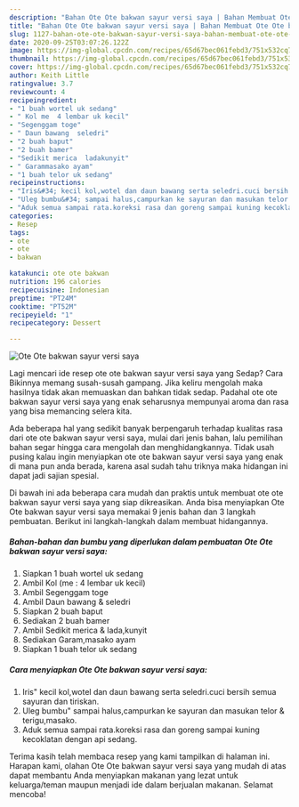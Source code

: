 ```yaml
---
description: "Bahan Ote Ote bakwan sayur versi saya | Bahan Membuat Ote Ote bakwan sayur versi saya Yang Enak Dan Lezat"
title: "Bahan Ote Ote bakwan sayur versi saya | Bahan Membuat Ote Ote bakwan sayur versi saya Yang Enak Dan Lezat"
slug: 1127-bahan-ote-ote-bakwan-sayur-versi-saya-bahan-membuat-ote-ote-bakwan-sayur-versi-saya-yang-enak-dan-lezat
date: 2020-09-25T03:07:26.122Z
image: https://img-global.cpcdn.com/recipes/65d67bec061febd3/751x532cq70/ote-ote-bakwan-sayur-versi-saya-foto-resep-utama.jpg
thumbnail: https://img-global.cpcdn.com/recipes/65d67bec061febd3/751x532cq70/ote-ote-bakwan-sayur-versi-saya-foto-resep-utama.jpg
cover: https://img-global.cpcdn.com/recipes/65d67bec061febd3/751x532cq70/ote-ote-bakwan-sayur-versi-saya-foto-resep-utama.jpg
author: Keith Little
ratingvalue: 3.7
reviewcount: 4
recipeingredient:
- "1 buah wortel uk sedang"
- " Kol me  4 lembar uk kecil"
- "Segenggam toge"
- " Daun bawang  seledri"
- "2 buah baput"
- "2 buah bamer"
- "Sedikit merica  ladakunyit"
- " Garammasako ayam"
- "1 buah telor uk sedang"
recipeinstructions:
- "Iris&#34; kecil kol,wotel dan daun bawang serta seledri.cuci bersih semua sayuran dan tiriskan."
- "Uleg bumbu&#34; sampai halus,campurkan ke sayuran dan masukan telor &amp; terigu,masako."
- "Aduk semua sampai rata.koreksi rasa dan goreng sampai kuning kecoklatan dengan api sedang."
categories:
- Resep
tags:
- ote
- ote
- bakwan

katakunci: ote ote bakwan 
nutrition: 196 calories
recipecuisine: Indonesian
preptime: "PT24M"
cooktime: "PT52M"
recipeyield: "1"
recipecategory: Dessert

---
```



![Ote Ote bakwan sayur versi saya](https://img-global.cpcdn.com/recipes/65d67bec061febd3/751x532cq70/ote-ote-bakwan-sayur-versi-saya-foto-resep-utama.jpg)

Lagi mencari ide resep ote ote bakwan sayur versi saya yang Sedap? Cara Bikinnya memang susah-susah gampang. Jika keliru mengolah maka hasilnya tidak akan memuaskan dan bahkan tidak sedap. Padahal ote ote bakwan sayur versi saya yang enak seharusnya mempunyai aroma dan rasa yang bisa memancing selera kita.



Ada beberapa hal yang sedikit banyak berpengaruh terhadap kualitas rasa dari ote ote bakwan sayur versi saya, mulai dari jenis bahan, lalu pemilihan bahan segar hingga cara mengolah dan menghidangkannya. Tidak usah pusing kalau ingin menyiapkan ote ote bakwan sayur versi saya yang enak di mana pun anda berada, karena asal sudah tahu triknya maka hidangan ini dapat jadi sajian spesial.


Di bawah ini ada beberapa cara mudah dan praktis untuk membuat ote ote bakwan sayur versi saya yang siap dikreasikan. Anda bisa menyiapkan Ote Ote bakwan sayur versi saya memakai 9 jenis bahan dan 3 langkah pembuatan. Berikut ini langkah-langkah dalam membuat hidangannya.

<!--inarticleads1-->

##### Bahan-bahan dan bumbu yang diperlukan dalam pembuatan Ote Ote bakwan sayur versi saya:

1. Siapkan 1 buah wortel uk sedang
1. Ambil  Kol (me : 4 lembar uk kecil)
1. Ambil Segenggam toge
1. Ambil  Daun bawang &amp; seledri
1. Siapkan 2 buah baput
1. Sediakan 2 buah bamer
1. Ambil Sedikit merica &amp; lada,kunyit
1. Sediakan  Garam,masako ayam
1. Siapkan 1 buah telor uk sedang




<!--inarticleads2-->

##### Cara menyiapkan Ote Ote bakwan sayur versi saya:

1. Iris&#34; kecil kol,wotel dan daun bawang serta seledri.cuci bersih semua sayuran dan tiriskan.
1. Uleg bumbu&#34; sampai halus,campurkan ke sayuran dan masukan telor &amp; terigu,masako.
1. Aduk semua sampai rata.koreksi rasa dan goreng sampai kuning kecoklatan dengan api sedang.




Terima kasih telah membaca resep yang kami tampilkan di halaman ini. Harapan kami, olahan Ote Ote bakwan sayur versi saya yang mudah di atas dapat membantu Anda menyiapkan makanan yang lezat untuk keluarga/teman maupun menjadi ide dalam berjualan makanan. Selamat mencoba!
